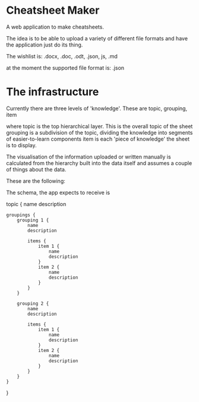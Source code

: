 # Cheatsheet Maker

A web application to make cheatsheets. 

The idea is to be able to upload a variety of different file formats and have the application just do its thing.

The wishlist is:
.docx, .doc, .odt, .json, js, .md

at the moment the supported file format is:
.json

# The infrastructure
Currently there are three levels of 'knowledge'.
These are 
topic, grouping, item

where topic is the top hierarchical layer. This is the overall topic of the sheet
grouping is a subdivision of the topic, dividing the knowledge into segments of easier-to-learn components
item is each 'piece of knowledge' the sheet is to display.

The visualisation of the information uploaded or written manually is calculated from the hierarchy built into the data itself and assumes a couple of things about the data.

These are the following:

The schema, the app expects to receive is

topic {
    name
    description

    groupings {
        grouping 1 {
            name
            description
            
            items {
                item 1 {
                    name
                    description
                }
                item 2 {
                    name
                    description
                }
            }
        }
        
        grouping 2 {
            name
            description
            
            items {
                item 1 {
                    name
                    description
                }
                item 2 {
                    name
                    description
                }
            }
        }
    }
}
